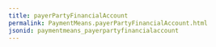 ```yaml
---
title: payerPartyFinancialAccount
permalink: PaymentMeans.payerPartyFinancialAccount.html
jsonid: paymentmeans_payerpartyfinancialaccount
---
```

